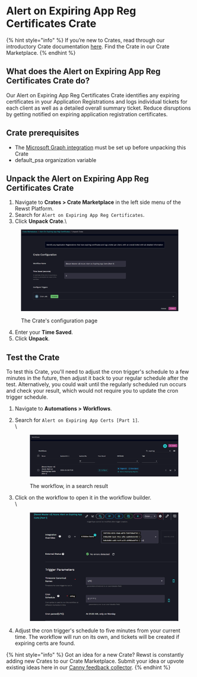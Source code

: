 # Alert on Expiring App Reg Certificates Crate

{% hint style="info" %}
If you’re new to Crates, read through our introductory Crate documentation [here](https://docs.rewst.help/prebuilt-automations/crates). Find the Crate in our Crate Marketplace.
{% endhint %}

## What does the Alert on Expiring App Reg Certificates Crate do?

Our Alert on Expiring App Reg Certificates Crate identifies any expiring certificates in your Application Registrations and logs individual tickets for each client as well as a detailed overall summary ticket. Reduce disruptions by getting notified on expiring application registration certificates.

## Crate prerequisites

* The [Microsoft Graph integration](../../configuration/integrations/integration-guides/microsoft-cloud-integration-bundle/microsoft-graph/) must be set up before unpacking this Crate
* default\_psa organization variable

## Unpack the Alert on Expiring App Reg Certificates Crate

1. Navigate to **Crates > Crate Marketplace** in the left side menu of the Rewst Platform.
2. Search for `Alert on Expiring App Reg Certificates`.
3. Click **Unpack Crate**.\


<figure><img src="../../../.gitbook/assets/image (54) (2).png" alt="Screenshot of the Rewst platform showing the unpacking screen for a workflow crate titled &#x22;[Rewst Master v3] Azure: Alert on Expiring App Certs [Part 1]&#x22;. The page displays a description: &#x22;Identify any Application Registrations that have expiring certificates and log a ticket per client, with an overall ticket with all detailed information.&#x22; Below that, there&#x27;s a &#x22;Crate Configuration&#x22; section with fields for &#x22;Workflow Name&#x22; (pre-filled), &#x22;Time Saved (seconds)&#x22; (set to 0), and a trigger configuration showing a Cron Job marked as &#x22;Enabled&#x22;. Buttons for &#x22;Previous&#x22; and &#x22;Unpack&#x22; appear at the bottom right."><figcaption><p>The Crate's configuration page</p></figcaption></figure>

4. Enter your **Time Saved**.
5. Click **Unpack**.

## Test the Crate

To test this Crate, you'll need to adjust the cron trigger's schedule to a few minutes in the future, then adjust it back to your regular schedule after the test. Alternatively, you could wait until the regularly scheduled run occurs and check your result, which would not require you to update the cron trigger schedule.

1. Navigate to **Automations > Workflows**.
2.  Search for `Alert on Expiring App Certs [Part 1]`.\
    \


    <figure><img src="../../../.gitbook/assets/image (55) (2).png" alt="Screenshot of the Workflows page in the Rewst platform. A search for &#x22;expiring&#x22; is active in the top-right search bar. The results show one workflow: [Rewst Master v3] Azure: Alert on Expiring App Certs [Part 1], last updated on 2025-03-29 at 17:20. To the right of the workflow name are buttons for Configure, Triggers (1), Clone (Sync), and a link to the related crate Alert on Expiring App Reg Cer…. There are also options for more actions via a three-dot menu and a right-arrow icon for further navigation."><figcaption><p>The workflow, in a search result<br></p></figcaption></figure>
3.  Click on the workflow to open it in the workflow builder.\
    \


    <figure><img src="../../../.gitbook/assets/image (56) (2).png" alt="Screenshot of the Cron Trigger configuration for the workflow [Rewst Master v3] Azure: Alert on Expiring App Certs [Part 1] in the Rewst platform. The trigger type is fixed and cannot be modified. Under Integration Overrides, three visible UUIDs are shown with 6 hidden items. The External Status indicates &#x22;No errors detected&#x22; with a green checkmark.  In the Trigger Parameters section:  Timezone Canonical Names is set to UTC.  Cron Schedule is set to 0 1 * * 1.  Below, the parsed cron expression confirms: &#x22;At 01:00 AM, only on Monday.&#x22; The layout includes multiple icons for editing, syncing, and navigation at the top."><figcaption></figcaption></figure>
4. Adjust the cron trigger's schedule to five minutes from your current time. The workflow will run on its own, and tickets will be created if expiring certs are found.

{% hint style="info" %}
Got an idea for a new Crate? Rewst is constantly adding new Crates to our Crate Marketplace. Submit your idea or upvote existing ideas here in our [Canny feedback collector](https://rewst.canny.io/crates).
{% endhint %}
